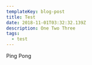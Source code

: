 ```yaml
---
templateKey: blog-post
title: Test
date: 2018-11-01T03:32:32.139Z
description: One Two Three
tags:
  - test
---
```

Ping Pong
